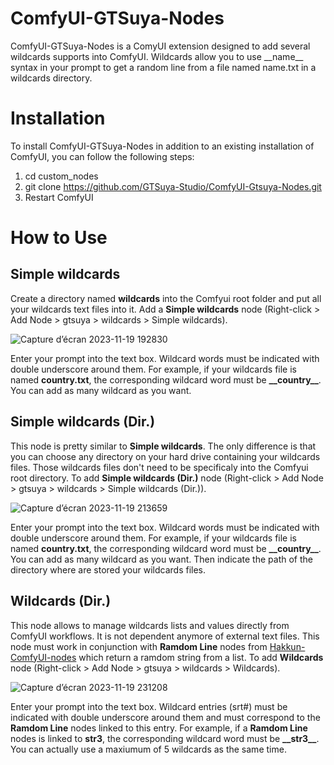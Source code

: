# ComfyUI-GTSuya-Nodes

ComfyUI-GTSuya-Nodes is a ComyUI extension designed to add several wildcards supports into ComfyUI. Wildcards allow you to use \_\_name__ syntax in your prompt to get a random line from a file named name.txt in a wildcards directory.

# Installation
To install ComfyUI-GTSuya-Nodes in addition to an existing installation of ComfyUI, you can follow the following steps:

1. cd custom_nodes
1. git clone https://github.com/GTSuya-Studio/ComfyUI-Gtsuya-Nodes.git
1. Restart ComfyUI

# How to Use
## Simple wildcards
Create a directory named **wildcards** into the Comfyui root folder and put all your wildcards text files into it. Add a **Simple wildcards** node (Right-click > Add Node > gtsuya > wildcards > Simple wildcards).

![Capture d’écran 2023-11-19 192830](https://github.com/GTSuya-Studio/ComfyUI-Gtsuya-Nodes/assets/29682182/d78b5198-f14e-492c-acc7-5daef7503eba)

Enter your prompt into the text box. Wildcard words must be indicated with double underscore around them. For example, if your wildcards file is named **country.txt**, the corresponding wildcard word must be **\_\_country__**. You can add as many wildcard as you want.

## Simple wildcards (Dir.)
This node is pretty similar to **Simple wildcards**. The only difference is that you can choose any directory on your hard drive containing your wildcards files. Those wildcards files don't need to be specificaly into the Comfyui root directory. To add **Simple wildcards (Dir.)** node (Right-click > Add Node > gtsuya > wildcards > Simple wildcards (Dir.)).

![Capture d’écran 2023-11-19 213659](https://github.com/GTSuya-Studio/ComfyUI-Gtsuya-Nodes/assets/29682182/b5ae37e0-5fb3-4f87-9f87-c4ed9c3ebe29)

Enter your prompt into the text box. Wildcard words must be indicated with double underscore around them. For example, if your wildcards file is named **country.txt**, the corresponding wildcard word must be **\_\_country__**. You can add as many wildcard as you want. Then indicate the path of the directory where are stored your wildcards files.

## Wildcards (Dir.)
This node allows to manage wildcards lists and values directly from ComfyUI workflows. It is not dependent anymore of external text files. This node must work in conjunction with **Ramdom Line** nodes from [Hakkun-ComfyUI-nodes](https://github.com/tudal/Hakkun-ComfyUI-nodes) which return a ramdom string from a list. To add **Wildcards** node (Right-click > Add Node > gtsuya > wildcards > Wildcards).

![Capture d’écran 2023-11-19 231208](https://github.com/GTSuya-Studio/ComfyUI-Gtsuya-Nodes/assets/29682182/a075fdab-a323-4c6a-9b0b-3ae98ae4a5e3)

Enter your prompt into the text box. Wildcard entries (srt#) must be indicated with double underscore around them and must correspond to the **Ramdom Line** nodes linked to this entry. For example, if a **Ramdom Line** nodes is linked to **str3**, the corresponding wildcard word must be **\_\_str3__**. You can actually use a maxiumum of 5 wildcards as the same time.
